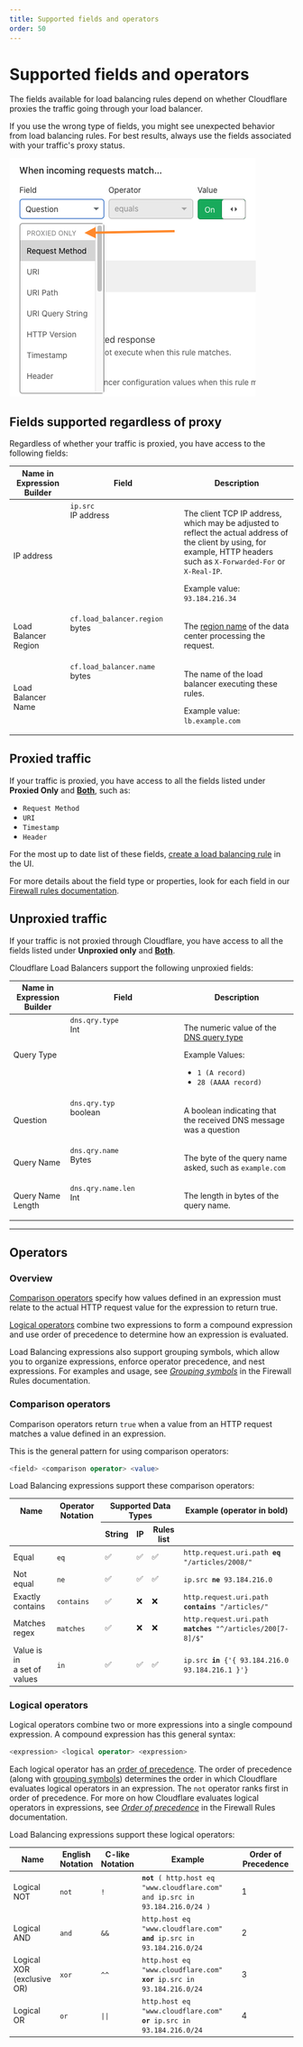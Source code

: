 ```yaml
---
title: Supported fields and operators
order: 50
---
```


# Supported fields and operators

The fields available for load balancing rules depend on whether Cloudflare proxies the traffic going through your load balancer. 

If you use the wrong type of fields, you might see unexpected behavior from load balancing rules. For best results, always use the fields associated with your traffic's proxy status.

![select load balancer fields based on the proxy status header](../../static/images/proxy-status.png)

## Fields supported regardless of proxy

Regardless of whether your traffic is proxied, you have access to the following fields:
<table style="width:100%">
  <thead>
    <tr>
      <th style="width:20%">Name in Expression Builder</th>
      <th style="width:40%">Field</th>
      <th>Description</th>
    </tr>
  </thead>
  <tbody>
   <tr>
      <td>IP address</td>
      <td valign="top"><code>ip.src</code><br /><Type>IP&nbsp;address</Type></td>
      <td>
         <p>The client TCP IP address, which may be adjusted to reflect the actual address of the client by using, for example, HTTP headers such as
         <code class="InlineCode">X-Forwarded-For</code> or <code class="InlineCode">X-Real-IP</code>.
         </p>
         <p>Example value:
         <br /><code class="InlineCode">93.184.216.34</code>
         </p>
      </td>
    </tr>
    <tr>
      <td>Load Balancer Region</td>
      <td valign="top"><code>cf.load_balancer.region</code><br /><Type>bytes</Type></td>
      <td>
        <p>The <a href="../../traffic-steering#geo-steering">region name</a> of the data center processing the request.</p>
      </td>
    </tr>
    <tr>
      <td>Load Balancer Name</td>
      <td valign="top"><code>cf.load_balancer.name</code><br /><Type>bytes</Type></td>
      <td>
        <p>The name of the load balancer executing these rules.</p>
        <p>Example value:
         <br /><code class="InlineCode">lb.example.com</code>
         </p>
      </td>
    </tr>
  </tbody>
</table>

## Proxied traffic

If your traffic is proxied, you have access to all the fields listed under **Proxied Only** and [**Both**](#fields-supported-regardless-of-proxy), such as:
- `Request Method`
- `URI`
- `Timestamp`
- `Header`

For the most up to date list of these fields, [create a load balancing rule](../create-rules) in the UI.

For more details about the field type or properties, look for each field in our [Firewall rules documentation](https://developers.cloudflare.com/firewall/cf-firewall-language/fields).

## Unproxied traffic

If your traffic is not proxied through Cloudflare, you have access to all the fields listed under **Unproxied only** and [**Both**](#fields-supported-regardless-of-proxy).

Cloudflare Load Balancers support the following unproxied fields:
<table style="width:100%">
  <thead>
    <tr>
      <th style="width:20%">Name in Expression Builder</th>
      <th style="width:40%">Field</th>
      <th>Description</th>
    </tr>
  </thead>
  <tbody>
    <tr>
      <td>Query Type</td>
      <td valign="top"><code>dns.qry.type</code><br /><Type>Int</Type></td>
      <td>
        <p>The numeric value of the <a href= "https://en.wikipedia.org/wiki/List_of_DNS_record_types">DNS query type</a>
        </p>
        <p>Example Values:</p>
          <ul>
              <li><code class="InlineCode">1 (A record)</code></li>
              <li><code class="InlineCode">28 (AAAA record)</code></li>
          </ul>
      </td>
    </tr>
      <tr>
      <td>Question</td>
      <td valign="top"><code>dns.qry.typ</code><br /><Type>boolean</Type></td>
      <td>
        <p>A boolean indicating that the received DNS message was a question</p>
      </td>
    </tr>
    <tr>
      <td>Query Name</td>
      <td valign="top"><code>dns.qry.name</code><br /><Type>Bytes</Type></td>
      <td>
        <p>The byte of the query name asked, such as <code>example.com</code> </p>
      </td>
    </tr>
    <tr>
      <td>Query Name Length</td>
      <td valign="top"><code class>dns.qry.name.len</code><br /><Type>Int</Type></td>
      <td>
        <p>The length in bytes of the query name.
        </p>
      </td>
    </tr>  
  </tbody>
</table>

---

## Operators

### Overview

[Comparison operators](#comparison-operators) specify how values defined in an expression must relate to the actual HTTP request value for the expression to return true.

[Logical operators](#logical-operators) combine two expressions to form a compound expression and use order of precedence to determine how an expression is evaluated.

Load Balancing expressions also support grouping symbols, which allow you to organize expressions, enforce operator precedence, and nest expressions. For examples and usage, see [_Grouping symbols_](https://developers.cloudflare.com/firewall/cf-firewall-language/operators#grouping-symbols) in the Firewall Rules documentation.

### Comparison operators

Comparison operators return `true` when a value from an HTTP request matches a value defined in an expression.

This is the general pattern for using comparison operators:

```sql
<field> <comparison operator> <value>
```

Load Balancing expressions support these comparison operators:

<TableWrap style='width:100%'>
  <table style='width:100%'>
    <thead>
    <tr>
      <th>Name</th>
      <th>Operator Notation</th>
      <th colspan="3" style="text-align:center">Supported Data Types</th>
      <th>Example (operator in bold)</th>
    </tr>
    <tr>
      <td></td>
      <td></td>
      <th>String</th>
      <th>IP</th>
      <th>Rules list</th>
      <th></th>
    </tr>
    </thead>
    <tbody>
      <tr>
        <td>Equal</td>
        <td><code class="InlineCode">eq</code></td>
        <td>&#x2705;</td>
        <td>&#x2705;</td>
        <td>&#x2705;</td>
        <td>
          <code class="InlineCode">http.request.uri.path <strong>eq</strong> "/articles/2008/"</code>
        </td>
      </tr>
      <tr>
        <td>Not equal</td>
        <td><code class="InlineCode">ne</code></td>
        <td>&#x2705;</td>
        <td>&#x2705;</td>
        <td>&#x2705;</td>
        <td>
          <code class="InlineCode">ip.src <strong>ne</strong> 93.184.216.0</code>
        </td>
      </tr>
      <tr>
        <td>Exactly<br />contains</td>
        <td><code class="InlineCode">contains</code></td>
        <td>&#x2705;</td>
        <td>&#10060;</td>
        <td>&#10060;</td>
        <td>
          <code class="InlineCode">http.request.uri.path <strong>contains</strong> "/articles/"</code>
        </td>
      </tr>
      <tr>
        <td>Matches<br />regex</td>
        <td><code class="InlineCode">matches</code></td>
        <td>&#x2705;</td>
        <td>&#10060;</td>
        <td>&#10060;</td>
        <td>
          <code class="InlineCode">http.request.uri.path <strong>matches</strong> "^/articles/200[7-8]/$"</code>
        </td>
      </tr>
      <tr>
        <td>Value is in <br />a set of values</td>
        <td><code class="InlineCode">in</code></td>
        <td>&#x2705;</td>
        <td>&#x2705;</td>
        <td>&#x2705;</td>
        <td>
          <code class="InlineCode">ip.src <strong>in</strong> {'{ 93.184.216.0 93.184.216.1 }'}</code>
        </td>
      </tr>
    </tbody>
  </table>
</TableWrap>

### Logical operators

Logical operators combine two or more expressions into a single compound expression. A compound expression has this general syntax:

```sql
<expression> <logical operator> <expression>
```

Each logical operator has an [order of precedence](#order-of-precedence). The order of precedence (along with [grouping symbols](#grouping-symbols)) determines the order in which Cloudflare evaluates logical operators in an expression. The `not` operator ranks first in order of precedence. For more on how Cloudflare evaluates logical operators in expressions, see [_Order of precedence_](https://developers.cloudflare.com/firewall/cf-firewall-language/operators#order-of-precedence) in the Firewall Rules documentation.

Load Balancing expressions support these logical operators:

<TableWrap>
<table style='width:100%'>
  <thead>
   <tr>
      <th>Name</th>
      <th>English<br />Notation</th>
      <th>C-like<br />Notation</th>
      <th>Example</th>
      <th>Order of Precedence</th>
   </tr>
  </thead>
  <tbody>
   <tr>
      <td>Logical NOT</td>
      <td><code class="InlineCode">not</code></td>
      <td><code class="InlineCode">!</code></td>
      <td>
         <code class="InlineCode"><strong>not</strong> ( http.host eq "www.cloudflare.com" and ip.src in 93.184.216.0/24 )</code>
      </td>
      <td>1</td>
   </tr>
   <tr>
      <td>Logical AND</td>
      <td><code class="InlineCode">and</code></td>
      <td><code class="InlineCode">&amp;&amp;</code></td>
      <td>
         <code class="InlineCode">http.host eq "www.cloudflare.com" <strong>and</strong> ip.src in 93.184.216.0/24</code>
      </td>
      <td>2</td>
   </tr>
   <tr>
      <td>Logical XOR<br />
        (exclusive OR)</td>
      <td><code class="InlineCode">xor</code></td>
      <td><code class="InlineCode">^^</code></td>
      <td>
         <code class="InlineCode">http.host eq "www.cloudflare.com" <strong>xor</strong> ip.src in 93.184.216.0/24</code>
      </td>
      <td>3</td>
   </tr>
   <tr>
      <td>Logical OR</td>
      <td><code class="InlineCode">or</code></td>
      <td><code class="InlineCode">||</code></td>
      <td>
         <code class="InlineCode">http.host eq "www.cloudflare.com" <strong>or</strong> ip.src in 93.184.216.0/24</code>
      </td>
      <td>4</td>
   </tr>
  </tbody>
</table>
</TableWrap>
